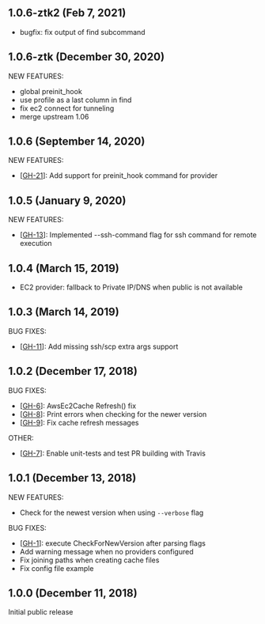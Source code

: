 ## 1.0.6-ztk2 (Feb 7, 2021)

- bugfix: fix output of find subcommand

## 1.0.6-ztk (December 30, 2020)

NEW FEATURES:
- global preinit_hook
- use profile as a last column in find
- fix ec2 connect for tunneling
- merge upstream 1.06

## 1.0.6 (September 14, 2020)

NEW FEATURES:
* [[GH-21](https://github.com/zendesk/goship/pull/21)]: Add support for preinit_hook command for provider


## 1.0.5 (January 9, 2020)

NEW FEATURES:
* [[GH-13](https://github.com/zendesk/goship/pull/13)]: Implemented --ssh-command flag for ssh command for remote execution


## 1.0.4 (March 15, 2019)

* EC2 provider: fallback to Private IP/DNS when public is not available


## 1.0.3 (March 14, 2019)

BUG FIXES:
* [[GH-11](https://github.com/zendesk/goship/pull/11)]: Add missing ssh/scp extra args support


## 1.0.2 (December 17, 2018)

BUG FIXES:
* [[GH-6](https://github.com/zendesk/goship/pull/6)]: AwsEc2Cache Refresh() fix
* [[GH-8](https://github.com/zendesk/goship/pull/8)]: Print errors when checking for the newer version
* [[GH-9](https://github.com/zendesk/goship/pull/9)]: Fix cache refresh messages

OTHER:
* [[GH-7](https://github.com/zendesk/goship/pull/7)]: Enable unit-tests and test PR building with Travis


## 1.0.1 (December 13, 2018)

NEW FEATURES:
* Check for the newest version when using `--verbose` flag

BUG FIXES:
* [[GH-1](https://github.com/zendesk/goship/pull/1)]: execute CheckForNewVersion after parsing flags
* Add warning message when no providers configured
* Fix joining paths when creating cache files
* Fix config file example


## 1.0.0 (December 11, 2018)

Initial public release

